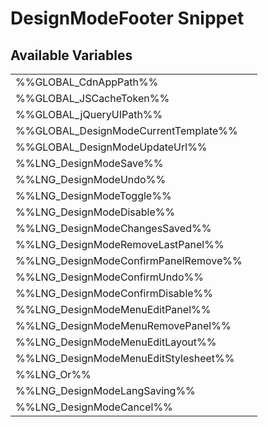 # <span class="jumptarget"> DesignModeFooter Snippet </span>

## <span class="jumptarget"> Available Variables </span>
|||
|---|---|
| %%GLOBAL_CdnAppPath%% |
| %%GLOBAL_JSCacheToken%% |
| %%GLOBAL_jQueryUIPath%% |
| %%GLOBAL_DesignModeCurrentTemplate%% |
| %%GLOBAL_DesignModeUpdateUrl%% |
| %%LNG_DesignModeSave%% |
| %%LNG_DesignModeUndo%% |
| %%LNG_DesignModeToggle%% |
| %%LNG_DesignModeDisable%% |
| %%LNG_DesignModeChangesSaved%% |
| %%LNG_DesignModeRemoveLastPanel%% |
| %%LNG_DesignModeConfirmPanelRemove%% |
| %%LNG_DesignModeConfirmUndo%% |
| %%LNG_DesignModeConfirmDisable%% |
| %%LNG_DesignModeMenuEditPanel%% |
| %%LNG_DesignModeMenuRemovePanel%% |
| %%LNG_DesignModeMenuEditLayout%% |
| %%LNG_DesignModeMenuEditStylesheet%% |
| %%LNG_Or%% |
| %%LNG_DesignModeLangSaving%% |
| %%LNG_DesignModeCancel%% |
